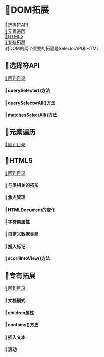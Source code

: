 <p id="title"></p>

# :strawberry:DOM拓展
<a href="#p1">:peach:选择符API</a><br>
<a href="#p1">:peach:元素遍历</a><br>
<a href="#p1">:peach:HTML5</a><br>
<a href="#p1">:peach:专有拓展</a><br>
对DOM的两个重要的拓展是SelectorAPI和HTML
<p id="p1"></p>

## :banana:选择符API 
<a href="#title">:sweet_potato:回到目录</a>
#### :corn:querySelector()方法
#### :corn:querySelectorAll()方法
#### :corn:matchesSelectAll()方法
<p id="p2"></p>

## :banana:元素遍历
<a href="#title">:sweet_potato:回到目录</a>
<p id="p3"></p>

## :banana:HTML5
<a href="#title">:sweet_potato:回到目录</a>
#### :corn:与类相关的拓充
#### :corn:焦点管理
#### :corn:HTMLDocument的变化
#### :corn:字符集属性
#### :corn:自定义数据类型
#### :corn:插入标记
#### :corn:scorllIntoView()方法
<p id="p4"></p>

## :banana:专有拓展
<a href="#title">:sweet_potato:回到目录</a>
#### :corn:文档模式
#### :corn:children属性
#### :corn:contains()方法
#### :corn:插入文本
#### :corn:滚动

